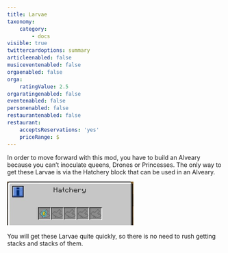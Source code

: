 ```yaml
---
title: Larvae
taxonomy:
    category:
        - docs
visible: true
twittercardoptions: summary
articleenabled: false
musiceventenabled: false
orgaenabled: false
orga:
    ratingValue: 2.5
orgaratingenabled: false
eventenabled: false
personenabled: false
restaurantenabled: false
restaurant:
    acceptsReservations: 'yes'
    priceRange: $
---
```


In order to move forward with this mod, you have to build an Alveary because you can’t inoculate queens, Drones or Princesses. The only way to get these Larvae is via the Hatchery block that can be used in an Alveary. 

![](hatchery.jpg)

You will get these Larvae quite quickly, so there is no need to rush getting stacks and stacks of them.